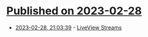 # [Published on 2023-02-28](index.md)

* [2023-02-28, 21:03:39](https://lobste.rs/s/orqclf/liveview_streams) - [LiveView Streams](https://fly.io/phoenix-files/phoenix-dev-blog-streams/)
